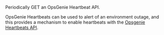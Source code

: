 Periodically GET an OpsGenie Heartbeat API. 

OpsGenie Heartbeats can be used to alert of an environment outage, and this provides a mechanism to enable heartbeats with the [Opsgenie Heartbeats API](https://support.atlassian.com/opsgenie/docs/add-heartbeats-to-monitor-external-systems/). 
